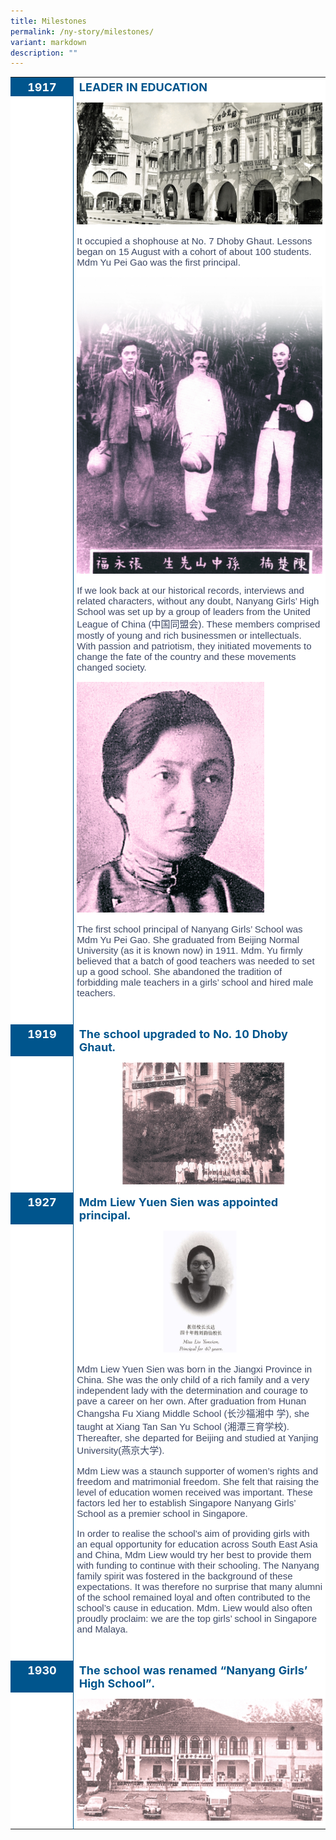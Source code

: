 ```yaml
---
title: Milestones
permalink: /ny-story/milestones/
variant: markdown
description: ""
---
```

<style type="text/css">
.tg  {border-collapse:collapse;border-spacing:0;}
.tg td{border:none; font-family:Arial, sans-serif; overflow:hidden;padding:10px 5px;word-break:normal;}
.tg .th-20{border:none; background-color:#00558D;color:#FFF;text-align:center;vertical-align:top;font-size:18px; width:20%}
.tg .th-80{border:none; background-color:#FFF;color:#00558D;text-align:left;vertical-align:top;font-size:18px; width:80%}
.tg .tg-20{border:none; background-color:#FFF;color:#FFF;text-align:center;vertical-align:top;font-size:18px; width:20%}
.tg .tg-80{border-bottom:none; background-color:#FFF;color:#3c4764;text-align:left;vertical-align:top; border-left:1px solid #00558D; font-size:15px; width:80%}	
</style>

<table class="tg">  
<tbody>
<tr>
    <th class="th-20">1917</th>
		<th class="th-80">LEADER IN EDUCATION</th>
</tr>
<tr>
    <td class="tg-20">&nbsp;</td>
		<td class="tg-80">
		<img src="/images/milestones_1917.jpg">
		<p>It occupied a shophouse at No. 7 Dhoby Ghaut. Lessons began on 15 August with a cohort of about 100 students. Mdm Yu Pei Gao was the first principal.</p>	
		<img style="width:400px" src="/images/01b_1917_teo_eng_hock_dr_sun_yat_sen_tan_chor_lam.jpg">
		<p>If we look back at our historical records, interviews and related characters, without any doubt, Nanyang Girls’ High School was set up by a group of leaders from the United League of China (中国同盟会). These members comprised mostly of young and rich businessmen or intellectuals. With passion and patriotism, they initiated movements to change the fate of the country and these movements changed society.</p>
			<img style="width:300px" src="/images/01c_1917_yu_pei_gao.jpg">
			<p>The first school principal of Nanyang Girls’ School was Mdm Yu Pei Gao. She graduated from Beijing Normal University (as it is known now) in 1911. Mdm. Yu firmly believed that a batch of good teachers was needed to set up a good school. She abandoned the tradition of forbidding male teachers in a girls’ school and hired male teachers.</p><br>
		</td>
</tr>
	
<tr>
    <th class="th-20">1919</th>
		<th class="th-80">The school upgraded to No. 10 Dhoby Ghaut.</th>
</tr>	
<tr>
    <td class="tg-20">&nbsp;</td>
	<td class="tg-80"><img src="/images/milestones_1919.jpg"><br></td>	
</tr>	
	
<tr>
    <th class="th-20">1927</th>
		<th class="th-80">Mdm Liew Yuen Sien was appointed principal.</th>
</tr>	
<tr>
    <td class="tg-20">&nbsp;</td>
	<td class="tg-80"><img src="/images/milestone_1927.jpg">
<p>	Mdm Liew Yuen Sien was born in the Jiangxi Province in China. She was the only child of a rich family and a very independent lady with the determination and courage to pave a career on her own. After graduation from Hunan Changsha Fu Xiang Middle School (长沙福湘中 学), she taught at Xiang Tan San Yu School (湘潭三育学校). Thereafter, she departed for Beijing and studied at Yanjing University(燕京大学).</p>
<p>Mdm Liew was a staunch supporter of women’s rights and freedom and matrimonial freedom. She felt that raising the level of education women received was important. These factors led her to establish Singapore Nanyang Girls’ School as a premier school in Singapore.</p>
<p>In order to realise the school’s aim of providing girls with an equal opportunity for education across South East Asia and China, Mdm Liew would try her best to provide them with funding to continue with their schooling. The Nanyang family spirit was fostered in the background of these expectations. It was therefore no surprise that many alumni of the school remained loyal and often contributed to the school’s cause in education. Mdm. Liew would also often proudly proclaim: we are the top girls’ school in Singapore and Malaya.</p>
		<br></td>	
</tr>		
	
<tr>
    <th class="th-20">1930</th>
		<th class="th-80">The school was renamed “Nanyang Girls’ High School”.</th>
</tr>	
<tr>
    <td class="tg-20">&nbsp;</td>
	<td class="tg-80"><img src="/images/milestones_1930.jpg"><br></td>	
</tr>		
	
</tbody>
</table>